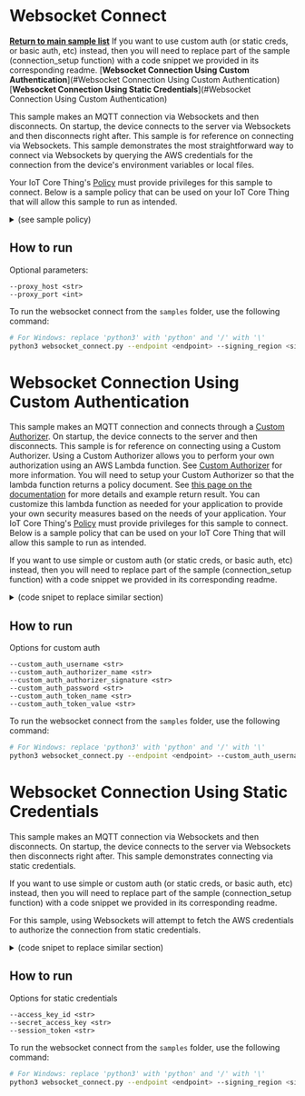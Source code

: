 # Websocket Connect

[**Return to main sample list**](./README.md)
If you want to use custom auth (or static creds, or basic auth, etc) instead,
then you will need to replace part of the sample (connection\_setup function) with a code snippet we provided in its corresponding readme.
[**Websocket Connection Using Custom Authentication**](#Websocket Connection Using Custom Authentication)
[**Websocket Connection Using Static Credentials**](#Websocket Connection Using Custom Authentication)

This sample makes an MQTT connection via Websockets and then disconnects.
On startup, the device connects to the server via Websockets and then disconnects right after.
This sample is for reference on connecting via Websockets.
This sample demonstrates the most straightforward way to connect via Websockets by querying the AWS credentials for the connection from the device's environment variables or local files.

Your IoT Core Thing's [Policy](https://docs.aws.amazon.com/iot/latest/developerguide/iot-policies.html) must provide privileges for this sample to connect.
Below is a sample policy that can be used on your IoT Core Thing that will allow this sample to run as intended.

<details>
<summary>(see sample policy)</summary>
<pre>
{
  "Version": "2012-10-17",
  "Statement": [
    {
      "Effect": "Allow",
      "Action": [
        "iot:Connect"
      ],
      "Resource": [
        "arn:aws:iot:<b>region</b>:<b>account</b>:client/test-*"
      ]
    }
  ]
}
</pre>

Replace with the following with the data from your AWS account:
* `<region>`: The AWS IoT Core region where you created your AWS IoT Core thing you wish to use with this sample. For example `us-east-1`.
* `<account>`: Your AWS IoT Core account ID. This is the set of numbers in the top right next to your AWS account name when using the AWS IoT Core website.

Note that in a real application, you may want to avoid the use of wildcards in your ClientID or use them selectively.
Please follow best practices when working with AWS on production applications using the SDK.
Also, for the purposes of this sample, please make sure your policy allows a client ID of `test-*` to connect or use `--client_id <client ID here>` to send the client ID your policy supports.

For this sample, using Websockets will attempt to fetch the AWS credentials to authorize the connection from your environment variables or local files.
See the [authorizing direct AWS](https://docs.aws.amazon.com/iot/latest/developerguide/authorizing-direct-aws.html) page for documentation on how to get the AWS credentials, which then you can set to the `AWS_ACCESS_KEY_ID`, `AWS_SECRET_ACCESS_KEY`, and `AWS_SESSION_TOKEN` environment variables.

</details>

## How to run

Optional parameters:
```
--proxy_host <str>
--proxy_port <int>
```
To run the websocket connect from the `samples` folder, use the following command:

``` sh
# For Windows: replace 'python3' with 'python' and '/' with '\'
python3 websocket_connect.py --endpoint <endpoint> --signing_region <signing region> --proxy_host <str> --proxy_port <int>
```


# Websocket Connection Using Custom Authentication

This sample makes an MQTT connection and connects through a [Custom Authorizer](https://docs.aws.amazon.com/iot/latest/developerguide/custom-authentication.html).
On startup, the device connects to the server and then disconnects.
This sample is for reference on connecting using a Custom Authorizer.
Using a Custom Authorizer allows you to perform your own authorization using an AWS Lambda function.
See [Custom Authorizer](https://docs.aws.amazon.com/iot/latest/developerguide/custom-authentication.html) for more information.
You will need to setup your Custom Authorizer so that the lambda function returns a policy document.
See [this page on the documentation](https://docs.aws.amazon.com/iot/latest/developerguide/config-custom-auth.html) for more details and example return result.
You can customize this lambda function as needed for your application to provide your own security measures based on the needs of your application.
Your IoT Core Thing's [Policy](https://docs.aws.amazon.com/iot/latest/developerguide/iot-policies.html) must provide privileges for this sample to connect.
Below is a sample policy that can be used on your IoT Core Thing that will allow this sample to run as intended.

If you want to use simple or custom auth (or static creds, or basic auth, etc) instead,
then you will need to replace part of the sample (connection\_setup function) with a code snippet we provided in its corresponding readme.

<details>
<summary> (code snipet to replace similar section)</summary>
<pre language="python">
<code>
def connection_setup():
    # cmdData is the arguments/input from the command line placed into a single struct for
    # use in this sample. This handles all of the command line parsing, validating, etc.
    # See the Utils/CommandLineUtils for more information.
    cmdData = CommandLineUtils.parse_sample_input_custom_authorizer_connect()
    # Create the proxy options if the data is present in cmdData
    proxy_options = None

    if cmdData.input_proxy_host is not None and cmdData.input_proxy_port != 0:
        proxy_options = http.HttpProxyOptions(
            host_name=cmdData.input_proxy_host,
            port=cmdData.input_proxy_port)

    # Create a default credentials provider and a MQTT connection from the command line data
    credentials_provider = auth.AwsCredentialsProvider.new_default_chain()

    mqtt_connection = mqtt_connection_builder.websockets_with_custom_authorizer(
        endpoint=cmdData.input_endpoint,
        credentials_provider=credentials_provider,
        auth_username=cmdData.input_input_custom_auth_username,
        auth_authorizer_name=cmdData.input_custom_authorizer_name,
        auth_authorizer_signature=cmdData.input_custom_authorizer_signature,
        auth_password=cmdData.input_custom_auth_password,
        auth_token_key_name=cmdData.input_custom_authorizer_token_key_name,
        auth_token_value=cmdData.input_custom_authorizer_token_value,
        on_connection_interrupted=on_connection_interrupted,
        on_connection_resumed=on_connection_resumed,
        client_id=cmdData.input_clientId,
        clean_session=False,
        keep_alive_secs=30)

    return mqtt_connection, cmdData

</code>
</pre>
</details>

## How to run
Options for custom auth
```
--custom_auth_username <str>
--custom_auth_authorizer_name <str>
--custom_auth_authorizer_signature <str>
--custom_auth_password <str>
--custom_auth_token_name <str>
--custom_auth_token_value <str>
```

To run the websocket connect from the `samples` folder, use the following command:
``` sh
# For Windows: replace 'python3' with 'python' and '/' with '\'
python3 websocket_connect.py --endpoint <endpoint> --custom_auth_username <str> --custom_auth_authorizer_name <str> --custom_auth_authorizer_signature <str> --custom_auth_password <str> --custom_auth_token_name <str> --custom_auth_token_value <str>
```


# Websocket Connection Using Static Credentials
This sample makes an MQTT connection via Websockets and then disconnects.
On startup, the device connects to the server via Websockets then disconnects right after.
This sample demonstrates connecting via static credentials.

If you want to use simple or custom auth (or static creds, or basic auth, etc) instead,
then you will need to replace part of the sample (connection\_setup function) with a code snippet we provided in its corresponding readme.

For this sample, using Websockets will attempt to fetch the AWS credentials to authorize the connection from static credentials.

<details>
<summary> (code snipet to replace similar section)</summary>
<pre language=cpp>
<code >
def connection_setup():
    # cmdData is the arguments/input from the command line placed into a single struct for
    # use in this sample. This handles all of the command line parsing, validating, etc.
    # See the Utils/CommandLineUtils for more information.
    cmdData = CommandLineUtils.parse_sample_input_static_credentials_connect()

    cred_provider = AwsCredentialsProvider.new_static(
        access_key_id=cmdData.input_access_key_id,
        secret_access_key=cmdData.input_secret_access_key,
        session_token=cmdData.input_session_token)

    mqtt_connection = mqtt_connection_builder.websockets_with_default_aws_signing(
        region=cmdData.input_signing_region,
        credentials_provider=cred_provider,
        endpoint=cmdData.input_endpoint,
        client_id=cmdData.input_clientId)

    return mqtt_connection, cmdData
</code>
</pre>
</details>

## How to run

Options for static credentials
```
--access_key_id <str>
--secret_access_key <str>
--session_token <str>
```

To run the websocket connect from the `samples` folder, use the following command:
``` sh
# For Windows: replace 'python3' with 'python' and '/' with '\'
python3 websocket_connect.py --endpoint <endpoint> --signing_region <signing region> --access_key_id <str> --secret_access_key <str> --session_token <str>
```

